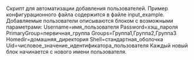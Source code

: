 Скрипт для автоматизации добавления пользователей. Пример конфигурационного файла содержится в файле input_example. Добавляемые пользователи описываются блоком с возможными параметрами:
Username=имя_пользователя
Password=хэш_пароля 
PrimaryGroup=первичная_группа 
Groups=Группа1,Группа2,Группа3 
Homedir=домашняя_директория
Shell=стандартная_оболочка
Uid=числовое_значение_идентификатора_пользователя
Каждый новый блок начинается с нового имени пользователя. 
